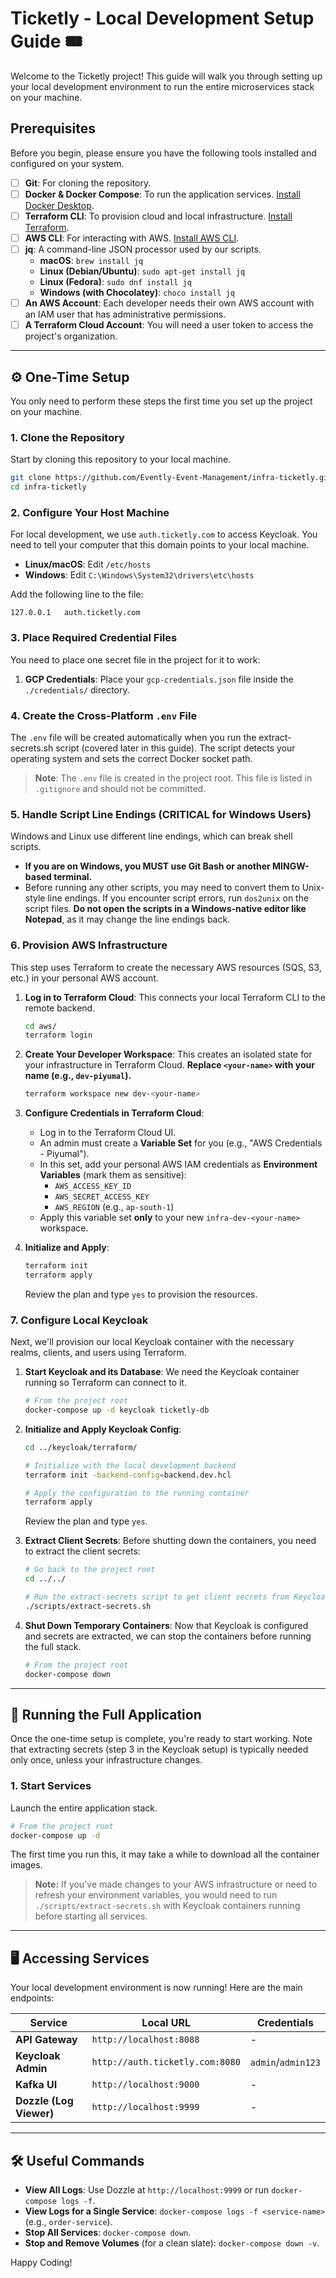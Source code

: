 # Ticketly - Local Development Setup Guide 🎟️

Welcome to the Ticketly project\! This guide will walk you through setting up your local development environment to run the entire microservices stack on your machine.

## Prerequisites

Before you begin, please ensure you have the following tools installed and configured on your system.

  - [ ] **Git**: For cloning the repository.
  - [ ] **Docker & Docker Compose**: To run the application services. [Install Docker Desktop](https://www.docker.com/products/docker-desktop/).
  - [ ] **Terraform CLI**: To provision cloud and local infrastructure. [Install Terraform](https://learn.hashicorp.com/tutorials/terraform/install-cli).
  - [ ] **AWS CLI**: For interacting with AWS. [Install AWS CLI](https://aws.amazon.com/cli/).
  - [ ] **jq**: A command-line JSON processor used by our scripts.
      - **macOS**: `brew install jq`
      - **Linux (Debian/Ubuntu)**: `sudo apt-get install jq`
      - **Linux (Fedora)**: `sudo dnf install jq`
      - **Windows (with Chocolatey)**: `choco install jq`
  - [ ] **An AWS Account**: Each developer needs their own AWS account with an IAM user that has administrative permissions.
  - [ ] **A Terraform Cloud Account**: You will need a user token to access the project's organization.

-----

## ⚙️ One-Time Setup

You only need to perform these steps the first time you set up the project on your machine.

### 1\. Clone the Repository

Start by cloning this repository to your local machine.

```bash
git clone https://github.com/Evently-Event-Management/infra-ticketly.git
cd infra-ticketly
```

### 2\. Configure Your Host Machine

For local development, we use `auth.ticketly.com` to access Keycloak. You need to tell your computer that this domain points to your local machine.

  - **Linux/macOS**: Edit `/etc/hosts`
  - **Windows**: Edit `C:\Windows\System32\drivers\etc\hosts`

Add the following line to the file:

```
127.0.0.1   auth.ticketly.com
```

### 3\. Place Required Credential Files

You need to place one secret file in the project for it to work:

1.  **GCP Credentials**: Place your `gcp-credentials.json` file inside the `./credentials/` directory.

### 4\. Create the Cross-Platform `.env` File

The `.env` file will be created automatically when you run the extract-secrets.sh script (covered later in this guide). The script detects your operating system and sets the correct Docker socket path.

> **Note**: The `.env` file is created in the project root. This file is listed in `.gitignore` and should not be committed.

### 5\. Handle Script Line Endings (CRITICAL for Windows Users)

Windows and Linux use different line endings, which can break shell scripts.

  - **If you are on Windows, you MUST use Git Bash or another MINGW-based terminal.**
  - Before running any other scripts, you may need to convert them to Unix-style line endings. If you encounter script errors, run `dos2unix` on the script files. **Do not open the scripts in a Windows-native editor like Notepad**, as it may change the line endings back.

### 6\. Provision AWS Infrastructure

This step uses Terraform to create the necessary AWS resources (SQS, S3, etc.) in your personal AWS account.

1.  **Log in to Terraform Cloud**: This connects your local Terraform CLI to the remote backend.

    ```bash
    cd aws/
    terraform login
    ```

2.  **Create Your Developer Workspace**: This creates an isolated state for your infrastructure in Terraform Cloud. **Replace `<your-name>` with your name (e.g., `dev-piyumal`).**

    ```bash
    terraform workspace new dev-<your-name>
    ```

3.  **Configure Credentials in Terraform Cloud**:

      - Log in to the Terraform Cloud UI.
      - An admin must create a **Variable Set** for you (e.g., "AWS Credentials - Piyumal").
      - In this set, add your personal AWS IAM credentials as **Environment Variables** (mark them as sensitive):
          - `AWS_ACCESS_KEY_ID`
          - `AWS_SECRET_ACCESS_KEY`
          - `AWS_REGION` (e.g., `ap-south-1`)
      - Apply this variable set **only** to your new `infra-dev-<your-name>` workspace.

4.  **Initialize and Apply**:

    ```bash
    terraform init
    terraform apply
    ```

    Review the plan and type `yes` to provision the resources.

### 7\. Configure Local Keycloak

Next, we'll provision our local Keycloak container with the necessary realms, clients, and users using Terraform.

1.  **Start Keycloak and its Database**: We need the Keycloak container running so Terraform can connect to it.

    ```bash
    # From the project root
    docker-compose up -d keycloak ticketly-db
    ```

2.  **Initialize and Apply Keycloak Config**:

    ```bash
    cd ../keycloak/terraform/

    # Initialize with the local development backend
    terraform init -backend-config=backend.dev.hcl

    # Apply the configuration to the running container
    terraform apply
    ```

    Review the plan and type `yes`.

3.  **Extract Client Secrets**: Before shutting down the containers, you need to extract the client secrets:

    ```bash
    # Go back to the project root
    cd ../../
    
    # Run the extract-secrets script to get client secrets from Keycloak
    ./scripts/extract-secrets.sh
    ```

4.  **Shut Down Temporary Containers**: Now that Keycloak is configured and secrets are extracted, we can stop the containers before running the full stack.

    ```bash
    # From the project root
    docker-compose down
    ```

-----

## 🚀 Running the Full Application

Once the one-time setup is complete, you're ready to start working. Note that extracting secrets (step 3 in the Keycloak setup) is typically needed only once, unless your infrastructure changes.

### 1\. Start Services

Launch the entire application stack.

```bash
# From the project root
docker-compose up -d
```

The first time you run this, it may take a while to download all the container images.

> **Note:** If you've made changes to your AWS infrastructure or need to refresh your environment variables, you would need to run `./scripts/extract-secrets.sh` with Keycloak containers running before starting all services.



-----

## 🖥️ Accessing Services

Your local development environment is now running\! Here are the main endpoints:

| Service               | Local URL                     | Credentials      |
| --------------------- | ----------------------------- | ---------------- |
| **API Gateway** | `http://localhost:8088`       | -                |
| **Keycloak Admin** | `http://auth.ticketly.com:8080` | `admin`/`admin123` |
| **Kafka UI** | `http://localhost:9000`       | -                |
| **Dozzle (Log Viewer)** | `http://localhost:9999`       | -                |

-----

## 🛠️ Useful Commands

  * **View All Logs**: Use Dozzle at `http://localhost:9999` or run `docker-compose logs -f`.
  * **View Logs for a Single Service**: `docker-compose logs -f <service-name>` (e.g., `order-service`).
  * **Stop All Services**: `docker-compose down`.
  * **Stop and Remove Volumes** (for a clean slate): `docker-compose down -v`.

Happy Coding\!